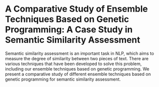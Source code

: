 # A Comparative Study of Ensemble Techniques Based on Genetic Programming: A Case Study in Semantic Similarity Assessment
Semantic similarity assessment is an important task in NLP, which aims to measure the degree of similarity between two pieces of text. There are various techniques that have been developed to solve this problem, including our ensemble techniques based on genetic programming. We present a comparative study of different ensemble techniques based on genetic programming for semantic similarity assessment.

